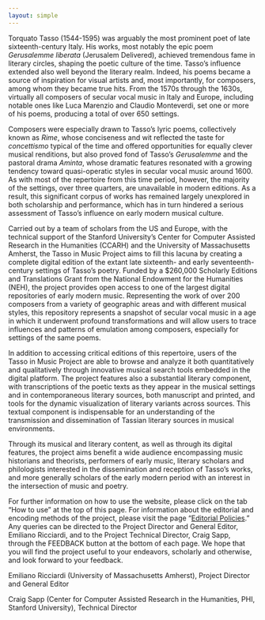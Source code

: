 ```yaml
---
layout: simple
---
```


Torquato Tasso (1544-1595) was arguably the most prominent poet of
late sixteenth-century Italy. His works, most notably the epic poem
*Gerusalemme liberata* (Jerusalem Delivered), achieved tremendous
fame in literary circles, shaping the poetic culture of the time.
Tasso’s influence extended also well beyond the literary realm.
Indeed, his poems became a source of inspiration for visual artists
and, most importantly, for composers, among whom they became true
hits. From the 1570s through the 1630s, virtually all composers of
secular vocal music in Italy and Europe, including notable ones
like Luca Marenzio and Claudio Monteverdi, set one or more of his
poems, producing a total of over 650 settings.

Composers were especially drawn to Tasso’s lyric poems, collectively
known as *Rime*, whose conciseness and wit reflected the taste for
*concettismo* typical of the time and offered opportunities for
equally clever musical renditions, but also proved fond of Tasso’s
*Gerusalemme* and the pastoral drama *Aminta*, whose dramatic
features resonated with a growing tendency toward quasi-operatic
styles in secular vocal music around 1600. As with most of the
repertoire from this time period, however, the majority of the
settings, over three quarters, are unavailable in modern editions.
As a result, this significant corpus of works has remained largely
unexplored in both scholarship and performance, which has in turn
hindered a serious assessment of Tasso’s influence on early modern
musical culture.

Carried out by a team of scholars from the US and Europe, with the
technical support of the Stanford University’s Center for Computer
Assisted Research in the Humanities (CCARH) and the University of
Massachusetts Amherst, the Tasso in Music Project aims to fill this
lacuna by creating a complete digital edition of the extant late
sixteenth- and early seventeenth-century settings of Tasso’s poetry.
Funded by a $260,000 Scholarly Editions and Translations Grant from
the National Endowment for the Humanities (NEH), the project provides
open access to one of the largest digital repositories of early
modern music. Representing the work of over 200 composers from a
variety of geographic areas and with different musical styles, this
repository represents a snapshot of secular vocal music in a age
in which it underwent profound transformations and will allow users
to trace influences and patterns of emulation among composers,
especially for settings of the same poems.

In addition to accessing critical editions of this repertoire, users
of the Tasso in Music Project are able to browse and analyze it
both quantitatively and qualitatively through innovative musical
search tools embedded in the digital platform. The project features
also a substantial literary component, with transcriptions of the
poetic texts as they appear in the musical settings and in
contemporaneous literary sources, both manuscript and printed, and
tools for the dynamic visualization of literary variants across
sources. This textual component is indispensable for an understanding
of the transmission and dissemination of Tassian literary sources
in musical environments.

Through its musical and literary content, as well as through its
digital features, the project aims benefit a wide audience encompassing
music historians and theorists, performers of early music, literary
scholars and philologists interested in the dissemination and
reception of Tasso’s works, and more generally scholars of the early
modern period with an interest in the intersection of music and
poetry.

For further information on how to use the website, please click on
the tab “How to use” at the top of this page. For information
about the editorial and encoding methods of the project, please
visit the page “[Editorial Policies](/about/policies).” Any queries
can be directed to the Project Director and General Editor, Emiliano
Ricciardi, and to the Project Technical Director, Craig Sapp, through
the FEEDBACK button at the bottom of each page. We hope that you
will find the project useful to your endeavors, scholarly and
otherwise, and look forward to your feedback.

Emiliano Ricciardi (University of Massachusetts Amherst), Project Director and General Editor

Craig Sapp (Center for Computer Assisted Research in the Humanities, PHI, Stanford University), Technical Director

<style>

#contents {
	padding: 100px !important;
	text-align: justify;
	text-justify: inter-word;
	line-height: 150%;
}

</style>


